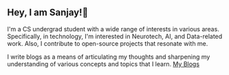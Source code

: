 ## Hey, I am Sanjay!👋

I'm a CS undergrad student with a wide range of interests in various areas. Specifically, in technology, I'm interested in Neurotech, AI, and Data-related work. Also, I contribute to open-source projects that resonate with me.

I write blogs as a means of articulating my thoughts and sharpening my understanding of various concepts and topics that I learn. [My Blogs](https://medium.com/@sanjay_0508)
